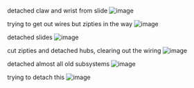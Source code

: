 detached claw and wrist from slide
![image](https://github.com/user-attachments/assets/019d5e97-c11e-4d8f-b3af-e45acef30142)

trying to get out wires but zipties in the way
![image](https://github.com/user-attachments/assets/52725103-a6a0-4bde-8784-7b68f51ba512)

detached slides
![image](https://github.com/user-attachments/assets/0a663255-9af9-4e9a-823e-e776a414f876)

cut zipties and detached hubs, clearing out the wiring
![image](https://github.com/user-attachments/assets/57d835e9-70d5-4f93-bffe-ae82774e291b)

detached almost all old subsystems
![image](https://github.com/user-attachments/assets/c6888d9a-2264-40bf-ad6f-b5476f8e1b15)

trying to detach this
![image](https://github.com/user-attachments/assets/88431bb6-e6cd-42dd-8370-b9ef0ef047b7)
